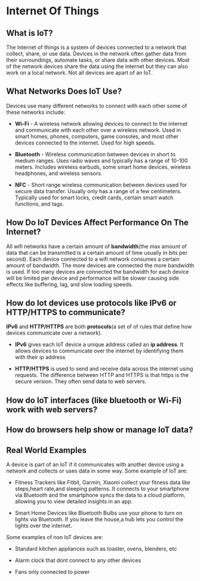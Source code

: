 # Internet Of Things

## What is IoT?
The internet of things is a system of devices connected to a network that collect, share, or use data. Devices in the network often gather data from their surroundings, automate tasks, or share data with other devices. Most of the network devices share the data using the internet but they can also work on a local network. Not all devices are apart of an IoT. 

## What Networks Does IoT Use?
Devices use many different networks to connect with each other some of these networks include:

- **Wi-Fi** - A wireless network allowing devices to connect to the internet and communicate with each other over a wireless network. Used in smart homes, phones, computers, game consoles, and most other devices connected to the internet. Used for high speeds.

- **Bluetooth** - Wireless communication between devices in short to medium ranges. Uses radio waves and typically has a range of 10-100 meters. Includes wireless earbuds, some smart home devices, wireless headphones, and wireless sensors.

- **NFC** - Short range wireless communication between devices used for secure data transfer. Usually only has a range of a few centimeters. Typically used for smart locks, credit cards, certain smart watch functions, and tags.

## How Do IoT Devices Affect Performance On The Internet?

All wifi networks have a certain amount of **bandwidth**(the max amount of data that can be transmitted is a certain amount of time usually in bits per second). Each device connected to a wifi network consumes a certain amount of bandwidth. The more devices are connected the more bandwidth is used. If too many devices are connected the bandwidth for each device will be limited per device and performance will be slower causing side effects like buffering, lag, and slow loading speeds.

## How do Iot devices use protocols like IPv6 or HTTP/HTTPS to communicate?

**IPv6** and **HTTP/HTTPS** are both **protocols**(a set of of rules that define how devices communicate over a network).

- **IPv6** gives each IoT device a unique address called an **ip address**. It allows devices to communicate over the internet by identifying them with their ip address

- **HTTP/HTTPS** is used to send and receive data across the internet using requests. The difference between HTTP and HTTPS is that https is the secure version. They often send data to web servers.

## How do IoT interfaces (like bluetooth or Wi-Fi) work with web servers?

## How do browsers help show or manage IoT data?

## Real World Examples
A device is part of an IoT if it communicates with another device using a network and collects or uses data in some way. Some example of IoT are:

- Fitness Trackers like Fitbit, Garmin, Xiaomi collect your fitness data like steps,heart rate,and sleeping patterns. It connects to your smartphone via Bluetooth and the smartphone syncs the data to a cloud platform, allowing you to view detailed insights in an app.

- Smart Home Devices like Bluetooth Bulbs use your phone to turn on lights via Bluetooth. If you leave the house,a hub lets you control the lights over the internet.

Some examples of non IoT devices are:

- Standard kitchen appliances such as toaster, ovens, blenders, etc

- Alarm clock that dont connect to any other devices

- Fans only connected to power